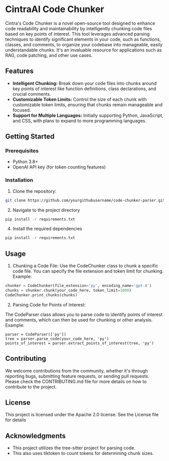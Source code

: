 # CintraAI Code Chunker

Cintra's Code Chunker is a novel open-source tool designed to enhance code readability and maintainability by intelligently chunking code files based on key points of interest. This tool leverages advanced parsing techniques to identify significant elements in your code, such as functions, classes, and comments, to organize your codebase into manageable, easily understandable chunks. It's an invaluable resource for applications such as RAG, code patching, and other use cases.

## Features

- **Intelligent Chunking:** Break down your code files into chunks around key points of interest like function definitions, class declarations, and crucial comments.
- **Customizable Token Limits:** Control the size of each chunk with customizable token limits, ensuring that chunks remain manageable and focused.
- **Support for Multiple Languages:** Initially supporting Python, JavaScript, and CSS, with plans to expand to more programming languages.
  
## Getting Started

### Prerequisites

- Python 3.8+
- OpenAI API key (for token counting features)

### Installation

1. Clone the repository:
```sh
git clone https://github.com/yourgithubusername/code-chunker-parser.git
```

2. Navigate to the project directory
```sh
pip install -r requirements.txt
```
4. Install the required dependencies
```sh
pip install -r requirements.txt
```
## Usage
1. Chunking a Code File:
Use the CodeChunker class to chunk a specific code file. You can specify the file extension and token limit for chunking.
Example:
```py
chunker = CodeChunker(file_extension='py', encoding_name='gpt-4')
chunks = chunker.chunk(your_code_here, token_limit=1000)
CodeChunker.print_chunks(chunks)
```
2. Parsing Code for Points of Interest:

The CodeParser class allows you to parse code to identify points of interest and comments, which can then be used for chunking or other analysis.
Example:
```
parser = CodeParser(['py'])
tree = parser.parse_code(your_code_here, 'py')
points_of_interest = parser.extract_points_of_interest(tree, 'py')
```

## Contributing
We welcome contributions from the community, whether it's through reporting bugs, submitting feature requests, or sending pull requests. Please check the CONTRIBUTING.md file for more details on how to contribute to the project.

## License
This project is licensed under the Apache 2.0 license. See the License file for details

## Acknowledgments
- This project utilizes the tree-sitter project for parsing code.
- This also uses tiktoken to count tokens for determining chunk sizes.


